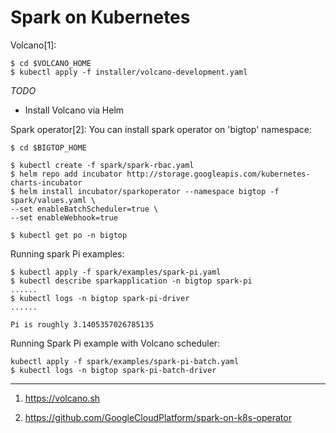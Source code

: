 # Spark on Kubernetes

Volcano[1]:
```
$ cd $VOLCANO_HOME
$ kubectl apply -f installer/volcano-development.yaml

```
*TODO*
- Install Volcano via Helm

Spark operator[2]:
You can install spark operator on 'bigtop' namespace:
```
$ cd $BIGTOP_HOME

$ kubectl create -f spark/spark-rbac.yaml
$ helm repo add incubator http://storage.googleapis.com/kubernetes-charts-incubator
$ helm install incubator/sparkoperator --namespace bigtop -f spark/values.yaml \
--set enableBatchScheduler=true \
--set enableWebhook=true

$ kubectl get po -n bigtop

```

Running spark Pi examples:
```
$ kubectl apply -f spark/examples/spark-pi.yaml
$ kubectl describe sparkapplication -n bigtop spark-pi
......
$ kubectl logs -n bigtop spark-pi-driver
......

Pi is roughly 3.1405357026785135

```

Running Spark Pi example with Volcano scheduler:
```
kubectl apply -f spark/examples/spark-pi-batch.yaml
$ kubectl logs -n bigtop spark-pi-batch-driver

```
----

1. https://volcano.sh

2. https://github.com/GoogleCloudPlatform/spark-on-k8s-operator

